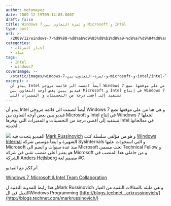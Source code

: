 ```yaml
---
author: motamayez
date: 2009-12-19T09:14:03.000Z
draft: false
title: Windows 7 و ثمرة التعاون بين Microsoft و Intel
type: post
url: >-
  /2009/12/windows-7-%d9%88-%d8%ab%d9%85%d8%b1%d8%a9-%d8%a7%d9%84%d8%aa%d8%b9%d8%a7%d9%88%d9%86-%d8%a8%d9%8a%d9%86-microsoft-%d9%88-intel/
categories:
  - أخبار الشركات
  - عتاد
tags:
  - Intel
  - windows7
coverImage: >-
  /static/images/windows-7-و-ثمرة-التعاون-بين-microsoft-و-intel/intel-logo-300x278.jpg
excerpt: >-
  يبدو أن Intel أيضاً انضمت الى قائمة مروجي Windows 7 و هي هنا من على موقعها تضع
  فيديو يبين بعض أوجه التعاون بين Microsoft و Intel في إنتاج Windows 7 لجعلها
  تستفيد إلى أقصى درجة من التحسينات و المميزات التي
---
```

يبدو أن Intel أيضاً انضمت الى قائمة مروجي Windows 7 و هي هنا من على موقعها تضع فيديو يبين بعض أوجه التعاون بين Microsoft و Intel في إنتاج Windows 7 لجعلها تستفيد إلى أقصى درجة من التحسينات و المميزات التي توفرها Intel في معالجاتها الحديثة.

![](/static/images/windows-7-و-ثمرة-التعاون-بين-microsoft-و-intel/intel-logo-300x278.jpg) الفيديو يتحدث فيه [Mark Russinovich](http://www.microsoft.com/presspass/exec/techfellow/Russinovich/default.mspx) و هو من مؤلفي سلسلة كتب [Windows Internal](http://www.amazon.com/Windows%C2%AE-Internals-Including-Windows-PRO-Developer/dp/0735625301/ref=dp_cp_ob_b_title\_1) الشهيرة و أيضاً مؤسس شركة SysInternals و التي استحوذت عليها Microsoft منذ عدة سنوات و انضم الى Microsoft تحت مسمى Technical Fellow و هو يعتبر أعلى منصب تقني في شركة Microsoft و من حاملي هذا المنصب في الشركة [Anders Hejlsberg](http://www.microsoft.com/presspass/exec/techfellow/hejlsberg/default.mspx) مصمم لغة #C.

أترككم مع الفيديو

[Windows 7, Microsoft & Intel Team Collaboration](http://software.intel.com/en-us/videos/windows7-intel-microsoft-consumer-business-benefits/)

و هذا رابط للمدونة التقنية لMark Russinovich و هي مليئة بالمقالات التقنية من العيار الثقيل في الWindows Programming [http://blogs.technet...arkrussinovich/](http://blogs.technet.com/markrussinovich/)
